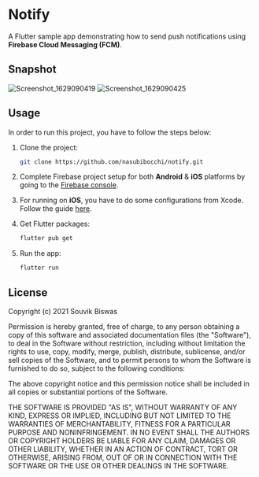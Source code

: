 # Notify

A Flutter sample app demonstrating how to send push notifications using **Firebase Cloud Messaging (FCM)**.

## Snapshot

![Screenshot_1629090419](https://user-images.githubusercontent.com/87467867/129523731-f3c67249-e5b2-4d1c-8a61-594be306c72b.png)
![Screenshot_1629090425](https://user-images.githubusercontent.com/87467867/129523737-dd98da2b-a5d5-46b1-98b5-13a19c37f628.png)


## Usage

In order to run this project, you have to follow the steps below:

1. Clone the project:
   
   ```bash
   git clone https://github.com/nasubibocchi/notify.git
   ```

2. Complete Firebase project setup for both **Android** & **iOS** platforms by going to the [Firebase console](https://console.firebase.google.com/).

3. For running on **iOS**, you have to do some configurations from Xcode. Follow the guide [here](https://firebase.flutter.dev/docs/messaging/apple-integration).

3. Get Flutter packages:
   
   ```bash
   flutter pub get
   ```

4. Run the app:
   
   ```bash
   flutter run
   ```

## License

Copyright (c) 2021 Souvik Biswas

Permission is hereby granted, free of charge, to any person obtaining a copy
of this software and associated documentation files (the "Software"), to deal
in the Software without restriction, including without limitation the rights
to use, copy, modify, merge, publish, distribute, sublicense, and/or sell
copies of the Software, and to permit persons to whom the Software is
furnished to do so, subject to the following conditions:

The above copyright notice and this permission notice shall be included in all
copies or substantial portions of the Software.

THE SOFTWARE IS PROVIDED "AS IS", WITHOUT WARRANTY OF ANY KIND, EXPRESS OR
IMPLIED, INCLUDING BUT NOT LIMITED TO THE WARRANTIES OF MERCHANTABILITY,
FITNESS FOR A PARTICULAR PURPOSE AND NONINFRINGEMENT. IN NO EVENT SHALL THE
AUTHORS OR COPYRIGHT HOLDERS BE LIABLE FOR ANY CLAIM, DAMAGES OR OTHER
LIABILITY, WHETHER IN AN ACTION OF CONTRACT, TORT OR OTHERWISE, ARISING FROM,
OUT OF OR IN CONNECTION WITH THE SOFTWARE OR THE USE OR OTHER DEALINGS IN THE
SOFTWARE.
